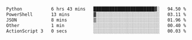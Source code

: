 <!--START_SECTION:waka-->

```txt
Python           6 hrs 43 mins   ███████████████████████▓░   94.50 %
PowerShell       13 mins         ▓░░░░░░░░░░░░░░░░░░░░░░░░   03.11 %
JSON             8 mins          ▒░░░░░░░░░░░░░░░░░░░░░░░░   01.96 %
Other            1 min           ░░░░░░░░░░░░░░░░░░░░░░░░░   00.40 %
ActionScript 3   0 secs          ░░░░░░░░░░░░░░░░░░░░░░░░░   00.03 %
```

<!--END_SECTION:waka-->
